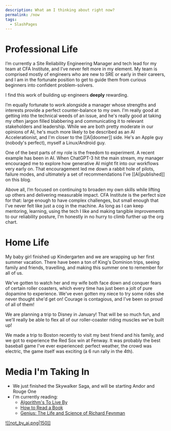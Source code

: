 ```yaml
---
description: What am I thinking about right now?
permalink: /now
tags: 
  - SlashPages
---
```



# Professional Life

I’m currently a Site Reliability Engineering Manager and tech lead for my team at CFA Institute, and I’ve never felt more in my element. My team is comprised mostly of engineers who are new to SRE or early in their careers, and I am in the fortunate position to get to guide them from curious beginners into confident problem-solvers. 

I find this work of building up engineers **deeply** rewarding.

I’m equally fortunate to work alongside a manager whose strengths and interests provide a perfect counter-balance to my own. I'm really good at getting into the technical weeds of an issue, and he's really good at taking my often jargon filled blabbering and communicating it to relevant stakeholders and leadership. While we are both pretty moderate in our opinions of AI, he's much more likely to be described as an AI Accelerationist, and I'm closer to the [[AI|doomer]] side. He's an Apple guy (nobody's perfect), myself a Linux/Android guy. 

One of the best parts of my role is the freedom to experiment. A recent example has been in AI. When ChatGPT-3 hit the main stream, my manager encouraged me to explore how generative AI might fit into our workflows very early on. That encouragement led me down a rabbit hole of pilots, failure modes, and ultimately a set of recommendations I’ve [[AI|published]] on this blog. 

Above all, I’m focused on continuing to broaden my own skills while lifting up others and delivering measurable impact. CFA Institute is the perfect size for that: large enough to have complex challenges, but small enough that I've never felt like just a cog in the machine. As long as I can keep mentoring, learning, using the tech I like and making tangible improvements to our reliability posture, I’m honestly in no hurry to climb further up the org chart.

# Home Life

My baby girl finished up Kindergarten and we are wrapping up her first summer vacation. There have been a ton of King's Dominion trips, seeing family and friends, travelling, and making this summer one to remember for all of us. 

We've gotten to watch her and my wife both face down and conquer fears of certain roller coasters, which every time has just been a jolt of pure dopamine to experience. We've even gotten my niece to try some rides she never thought she'd get on! Courage is contagious, and I've been so proud of all of them!

We are planning a trip to Disney in January! That will be so much fun, and we'll really be able to flex all of our roller-coaster riding muscles we've built up!

We made a trip to Boston recently to visit my best friend and his family, and we got to experience the Red Sox win at Fenway. It was probably the best baseball game I've ever experienced: perfect weather, the crowd was electric, the game itself was exciting (a 6 run rally in the 4th). 


# Media I'm Taking In

- We just finished the Skywalker Saga, and will be starting Andor and Rouge One
- I'm currently reading:
	- [Algorithm's To Live By](https://www.amazon.com/Algorithms-Live-Computer-Science-Decisions/dp/1627790365)
	- [How to Read a Book](https://www.amazon.com/How-Read-Book-Classic-Intelligent/dp/0671212095?crid=28H94BZVOH9Z8&s=books&sprefix=how+to+read+a+boo%2Cstripbooks%2C88&sr=1-4)
	- [Genius: The Life and Science of Richard Feynman](https://www.amazon.com/Genius-Life-Science-Richard-Feynman/dp/B008YFC52O?crid=277M9OXT0JOS4&s=books&sprefix=genius+feynman%2Cstripbooks%2C85&sr=1-2)


[![[not_by_ai.png|150]]](https://notbyai.fyi)